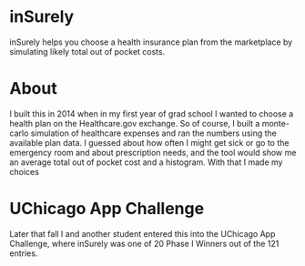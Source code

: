 # inSurely
inSurely helps you choose a health insurance plan from the marketplace by simulating likely total out of pocket costs. 

# About
I built this in 2014 when in my first year of grad school I wanted to choose a health plan on the Healthcare.gov exchange. So of course, I built a monte-carlo simulation of healthcare expenses and ran the numbers using the available plan data.  I guessed about how often I might get sick or go to the emergency room and about prescription needs, and the tool would show me an average total out of pocket cost and a histogram.  With that I made my choices

# UChicago App Challenge
Later that fall I and another student entered this into the UChicago App Challenge, where inSurely was one of 20 Phase I Winners out of the 121 entries.
